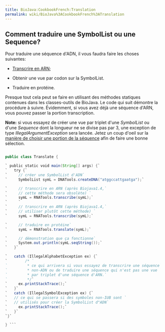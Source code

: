 ```yaml
---
title: BioJava:CookbookFrench:Translation
permalink: wiki/BioJava%3ACookbookFrench%3ATranslation
---
```


Comment traduire une SymbolList ou une Sequence?
------------------------------------------------

Pour traduire une séquence d'ADN, il vous faudra faire les choses
suivantes:

-   [Transcrire en
    ARN](/wiki/BioJava:CookbookFrench:Sequence:Transcribe "wikilink");

<!-- -->

-   Obtenir une vue par codon sur la SymbolList.

<!-- -->

-   Traduire en protéine.

Presque tout cela peut se faire en utilisant des méthodes statiques
contenues dans les classes-outils de BioJava. Le code qui suit démontre
la procédure à suivre. Évidemment, si vous avez déjà une séquence d'ARN,
vous pouvez passer la portion transcription.

**Note:** si vous essayez de créer une vue par triplet d'une
*SymbolList* ou d'une *Sequence* dont la longueur ne se divise pas par
3, une exception de type *IllegalArgumentException* sera lancée. Jetez
un coup d'oeil sur la [manière de choisir une portion de la
séquence](/wiki/BioJava:CookbookFrench:Sequence:SubSequence "wikilink") afin
de faire une bonne sélection.

```java import org.biojava.bio.symbol.\*; import org.biojava.bio.seq.\*;

public class Translate {

` public static void main(String[] args) {`  
`   try {`  
`     // créer une SymbolList d'ADN`  
`     SymbolList symL = DNATools.createDNA("atggccattgaatga");`

`     // transcrire en ARN (après Biojava1.4,`  
`     // cette méthode sera obsolète) `  
`     symL = RNATools.transcribe(symL);`  
`     `  
`     // transcrire en ARN (après Biojava1.4,`  
`     // utiliser plutôt cette méthode) `  
`     symL = RNATools.transcribe(symL);`

`     // traduire en protéine`  
`     symL = RNATools.translate(symL);`

`     // démonstration que ça fonctionne`  
`     System.out.println(symL.seqString());`  
`   }`

`   catch (IllegalAlphabetException ex) {`  
`        /* `  
`         * ce qui arrivera si vous essayez de transcrire une séquence`  
`         * non-ADN ou de traduire une séquence qui n'est pas une vue `  
`         * par triplet d'une séquence d'ARN.`  
`         */`  
`     ex.printStackTrace();`  
`   }`  
`   catch (IllegalSymbolException ex) {`  
`   // ce qui se passera si des symboles non-IUB sont `  
`   // utilisés pour créer la SymbolList d"ADN`  
`     ex.printStackTrace();`  
`   }`  
`}`

} ```
